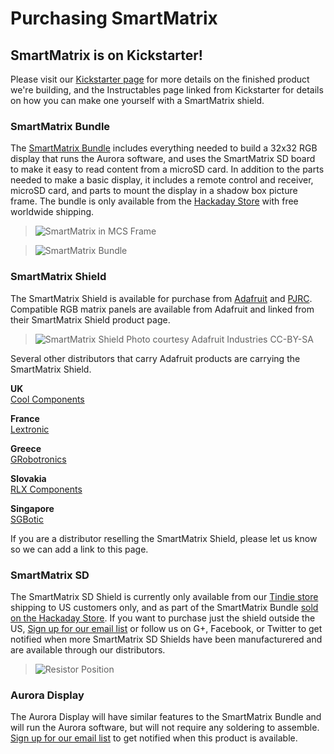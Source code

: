 # Purchasing SmartMatrix

## SmartMatrix is on Kickstarter!
Please visit our [Kickstarter page](https://www.kickstarter.com/projects/pixelmatix/smartmatrix-dynamic-led-art-display-and-music-visu/comments) for more details on the finished product we're building, and the Instructables page linked from Kickstarter for details on how you can make one yourself with a SmartMatrix shield.

### SmartMatrix Bundle

The [SmartMatrix Bundle](http://store.hackaday.com/products/smartmatrix-bundle) includes everything needed to build a 32x32 RGB display that runs the Aurora software, and uses the SmartMatrix SD board to make it easy to read content from a microSD card.  In addition to the parts needed to make a basic display, it includes a remote control and receiver, microSD card, and parts to mount the display in a shadow box picture frame.
The bundle is only available from the [Hackaday Store](http://store.hackaday.com/products/smartmatrix-bundle) with free worldwide shipping.

> ![SmartMatrix in MCS Frame](photos/Shop/MCSFrameFront.jpg)

> ![SmartMatrix Bundle](photos/Shop/SmartMatrixBundle.jpg)

### SmartMatrix Shield

The SmartMatrix Shield is available for purchase from [Adafruit](https://www.adafruit.com/products/1902) and [PJRC](http://www.pjrc.com/store/smartmatrix_kit.html).  Compatible RGB matrix panels are available from Adafruit and linked from their SmartMatrix Shield product page.  
  
> ![SmartMatrix Shield](photos/Shop/AdafruitSmartMatrixKit.jpg)
> Photo courtesy Adafruit Industries CC-BY-SA
  
Several other distributors that carry Adafruit products are carrying the SmartMatrix Shield.  
  
**UK**  
[Cool Components](https://www.coolcomponents.co.uk/smartmatrix-shield-for-teensy-3-1.html)

**France**  
[Lextronic](http://www.lextronic.fr/P30184-module-smartmatrix-shield.html)
  
**Greece**  
[GRobotronics](http://grobotronics.com/smartmatrix-shield-for-teensy-3.1.html)

**Slovakia**  
[RLX Components](http://www.rlx.sk/sk/arm-freescale/2919-smartmatrix-shield-for-teensy-31-adafruit-1902.html)

**Singapore**  
[SGBotic](http://www.sgbotic.com/index.php?dispatch=products.view&product_id=1776)

If you are a distributor reselling the SmartMatrix Shield, please let us know so we can add a link to this page.  


### SmartMatrix SD

The SmartMatrix SD Shield is currently only available from our [Tindie store](https://www.tindie.com/products/Pixelmatix/smartmatrix-sd-kit/) shipping to US customers only, and as part of the SmartMatrix Bundle [sold on the Hackaday Store](http://store.hackaday.com/products/smartmatrix-bundle).  If you want to purchase just the shield outside the US, [Sign up for our email list](http://eepurl.com/UX2V5) or follow us on G+, Facebook, or Twitter to get notified when more SmartMatrix SD Shields have been manufacturered and are available through our distributors.

> ![Resistor Position](photos/SdAssembly/01-IMG_6149.jpg)


### Aurora Display

The Aurora Display will have similar features to the SmartMatrix Bundle and will run the Aurora software, but will not require any soldering to assemble.  [Sign up for our email list](http://eepurl.com/UX2V5) to get notified when this product is available.


